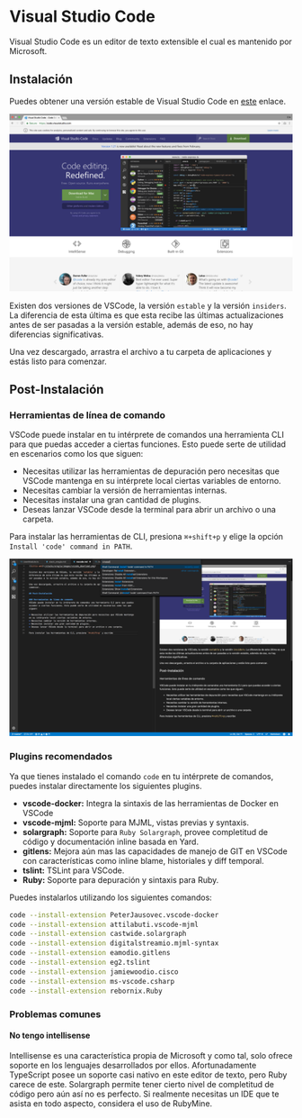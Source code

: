 # Visual Studio Code
Visual Studio Code es un editor de texto extensible el cual es mantenido por Microsoft.

## Instalación
Puedes obtener una versión estable de Visual Studio Code en 
[este](https://code.visualstudio.com/) enlace. 

![sitio web](./images/vscode_download.png)

Existen dos versiones de VSCode, la versión `estable` y la versión `insiders`. La 
diferencia de esta última es que esta recibe las últimas actualizaciones antes de 
ser pasadas a la versión estable, además de eso, no hay diferencias significativas.

Una vez descargado, arrastra el archivo a tu carpeta de aplicaciones y estás listo para
comenzar.

## Post-Instalación

### Herramientas de línea de comando
VSCode puede instalar en tu intérprete de comandos una herramienta CLI para que puedas
acceder a ciertas funciones. Esto puede serte de utilidad en escenarios como los que
siguen:

* Necesitas utilizar las herramientas de depuración pero necesitas que VSCode mantenga
en su intérprete local ciertas variables de entorno.
* Necesitas cambiar la versión de herramientas internas.
* Necesitas instalar una gran cantidad de plugins.
* Deseas lanzar VSCode desde la terminal para abrir un archivo o una carpeta.

Para instalar las herramientas de CLI, presiona `⌘+shift+p` y elige la opción 
`Install 'code' command in PATH`.

![instalación cli](/stacks/eregla/images/vscode_install_cli.png)

### Plugins recomendados

Ya que tienes instalado el comando `code` en tu intérprete de comandos, puedes instalar
directamente los siguientes plugins.

* **vscode-docker:** Integra la sintaxis de las herramientas de Docker en VSCode
* **vscode-mjml:** Soporte para MJML, vistas previas y syntaxis.
* **solargraph:** Soporte para `Ruby Solargraph`, provee completitud de código y 
documentación inline basada en Yard.
* **gitlens:** Mejora aún mas las capacidades de manejo de GIT en VSCode con 
características como inline blame, historiales y diff temporal.
* **tslint:** TSLint para VSCode.
* **Ruby:** Soporte para depuración y sintaxis para Ruby.

Puedes instalarlos utilizando los siguientes comandos:
```zsh
code --install-extension PeterJausovec.vscode-docker 
code --install-extension attilabuti.vscode-mjml 
code --install-extension castwide.solargraph
code --install-extension digitalstreamio.mjml-syntax
code --install-extension eamodio.gitlens
code --install-extension eg2.tslint
code --install-extension jamiewoodio.cisco
code --install-extension ms-vscode.csharp
code --install-extension rebornix.Ruby
```

### Problemas comunes
#### No tengo intellisense
Intellisense es una característica propia de Microsoft y como tal, solo ofrece soporte
en los lenguajes desarrollados por ellos. Afortunadamente TypeScript posee un soporte
casi nativo en este editor de texto, pero Ruby carece de este. Solargraph permite
tener cierto nivel de completitud de código pero aún así no es perfecto. Si
realmente necesitas un IDE que te asista en todo aspecto, considera el uso de RubyMine.